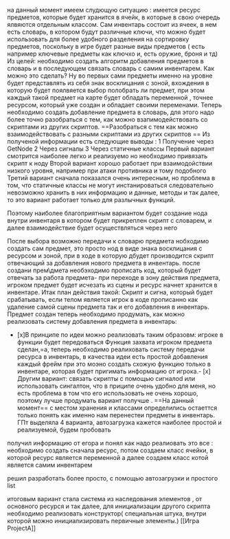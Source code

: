 на данный момент имеем слудющую ситуацию :
имеется ресурс предметов, которые будет хранится в ячейк, в которые в свою очередь ялвяются отдельным классом. Сам инвентарь состоит из ячеек, в нем  есть словарь, в котором будут различные ключи, что  можно будет использовать для более удобного разделения на сортировку предметов, поскольку в игре будет разные виды предметов ( есть например ключевые предметы как ключхо и, есть оружие, броня и тд)
Из целей: необходимо создать алгоритм добавления предметов в словарь и в последующем связать словарь с самим инвентарем. 
Как можно это сделать?
Ну во первых сами предметы именно на уровне будет представлять из себя знак  восклицания с зоной, вхождения в которую будет поялвяется выбор полобрать ли предмет, при этом каждый такой предмет на карте будет обладать переменной , точнее ресурсом, который уже создан и обладает своими переменами. Теперь необходимо создать добавление предмета в словарь, для этого надо более точно разобраться с тем, как можно взапимодействовать со скриптами из других скриптов. 
==Разобраться с тем как можно взаимодействовать с разными скриптами из других скриптов ==
Из полученой информации есть следующие выводы : 
1 Получение через GetNode
2  Через сигналы 
3 Через статичные классы 
Первый вариант смотрится наиболее легко и реализуемо но необходимо привязать скрипт к ноду
Второй вариант хорошо работает при взаимодойствии низкого уровня, например при атаки противника и тому подобного 
Третий вариант сначала показался очень интересным, но проблема в том, что статичные классы не могут инстанироваться следовательно невозможно хранить в них информацию и данные, методы и так далее, то это вариант работает только для разлычных функций. 

Поэтому наиболее благоприятным вариантом будет создание нода внутри инвентаря в котором будет прикреплен скрипт с словарем, и далее взаимодействие будет осуществляться через него 

После выбора возможно передачи к словарю предмета нобходимо создать сам предмет, это просто нод в виде знака восклицания с ресурсом и зоной, при в ходе в которую дбудет производится скрипт отвечающий за добавления нового предмета в инвентарь.
после  создани прем\дмета необэходимо прописать код, который будет отвечать за работа предмета- при переходе в зону действия предмета, игроком предмет будет исчезать из сцены и ресурс начнет хранится в инвентаре. Итак план действия такой:
	Скрипт и сигна, который будет срабатывать, если телом является игрок 
		в коде прописанно как удаление самой сцены предмета так и его добавления в инвентарь.
Предмет создан теперь необходимо продумать, как можно реализовать систему добавления предмета в инвентарь:
- [x]В принципе по идеи можно реализовать таким образовм: 
игроке в функции будет передоваться 
Функция захвата игроком предмета сделан,=а, теперь необходимо реалиховать систему передачи ресурса в инвентарь, в качества идеи есть простой добавления каждый фрейм   при это моэно создать схожую функцию только в инвентаре, которая будет пригимать информацию от игрока.- [x]
Другим вариант: связать скрипты с помощью сигналоd или использовать сингалтон, что в приципе очень удобно для меня, но есть проблема в том что его использовать не очень хорошо, поэтому лучше продумать вариант получше .
==На данный момент==
с местом хранения и классами определились остаеттся только понять как именно нам перенестеи предметы в инвентарь.
ГПт выделяла 4 варианта, автозагрузка кажется наиболее простой и реализуемой, будем пробовать 

получил информацию от егора и понял как надо реалиовать это все : 
необходимо создать сначала ресурс, потом создаем класс ячейки, в которой ресурс является переменной а далее создаем класс котой является самим инвентарем 

решил разработать более просто, с помощью автозагрузки и простого list

итоговым вариант стала система из наследования элементов , от основного ресурся и так далее, для инициализации другого скрипта необходимо реализовать конструктор( специальная штука, внутри которой можно инициализировать первичные элементы.)
[[Игра ProjectA]]